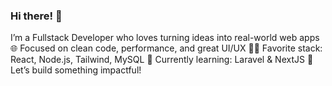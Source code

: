 ### Hi there! 👋
I’m a Fullstack Developer who loves turning ideas into real-world web apps 🌐
Focused on clean code, performance, and great UI/UX
👨‍💻 Favorite stack: React, Node.js, Tailwind, MySQL
📘 Currently learning: Laravel & NextJS
🚀 Let’s build something impactful!
